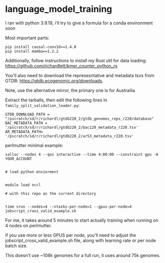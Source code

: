 # language_model_training

I ran with python 3.9.19, i'll try to give a formula for a conda environment soon

Most important parts:
```
pip install causal-conv1d>=1.4.0
pip install mamba==1.2.2
```

Additionally, follow instructions to install my Rust util for data loading: https://github.com/richardlett/kmer_counter_python_rs 

You'll also need to download the represesntative and metadata tsvs from GTDB: https://gtdb.ecogenomic.org/downloads.

Note, use the alternative mirror, the primary one is for Austrailia


Extract the tarballs, then edit the following lines in `family_split_validation_loader.py`:

```
GTDB_DOWNLOAD_PATH = "/pscratch/sd/r/richardl/gtdb220_2/gtdb_genomes_reps_r220/database"
BAC_METADATA_PATH = '/pscratch/sd/r/richardl/gtdb220_2/bac120_metadata_r220.tsv'
AR_METADATA_PATH= '/pscratch/sd/r/richardl/gtdb220_2/ar53_metadata_r220.tsv'

```

perlmutter minimal example:

```
salloc --nodes 4 --qos interactive --time 4:00:00 --constraint gpu -A YOUR_ACCOUNT


# load python enviorment


module load nccl

# with this repo as the current directory


time srun --nodes=4 --ntasks-per-node=1 --gpus-per-node=4 jobscript_cross_valid_example.sh
```

For me, it takes around 5 minutes to start actually training when running  on 4 nodes on perlmutter.

if you use more or less GPUS per node, you'll need to adjust the jobscript_cross_valid_example.sh file, along with learning rate or per node batch size.

This doesn't use ~108k genomes for a full run, it uses around 75k genomes.
